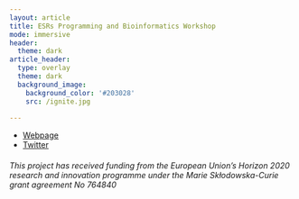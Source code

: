 ```yaml
---
layout: article
title: ESRs Programming and Bioinformatics Workshop 
mode: immersive
header:
  theme: dark
article_header:
  type: overlay
  theme: dark
  background_image:
    background_color: '#203028'
    src: /ignite.jpg
    
---
```


- [Webpage](http://www.itn-ignite.eu/)
- [Twitter](https://twitter.com/itn_ignite)

###### This project has received funding from the European Union’s Horizon 2020 research and innovation programme under the Marie Skłodowska-Curie grant agreement No 764840
